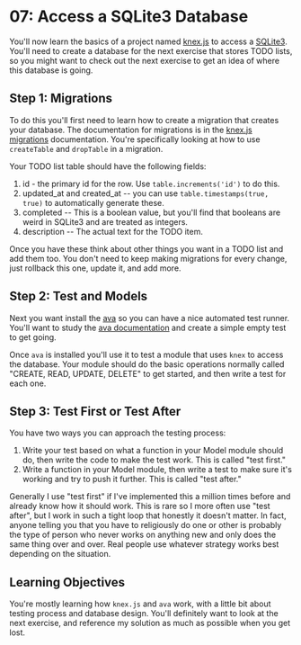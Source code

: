 # 07: Access a SQLite3 Database

You'll now learn the basics of a project named [knex.js](http://knexjs.org/) to access a [SQLite3](https://www.sqlite.org/index.html).  You'll need to create a database for the next exercise that stores TODO lists, so you might want to check out the next exercise to get an idea of where this database is going.

## Step 1: Migrations

To do this you'll first need to learn how to create a migration that creates your database.  The documentation for migrations is in the [knex.js migrations](http://knexjs.org/guide/migrations.html) documentation. You're specifically looking at how to use `createTable` and `dropTable` in a migration.

Your TODO list table should have the following fields:

1. id - the primary id for the row.  Use `table.increments('id')` to do this.
2. updated_at and created_at -- you can use `table.timestamps(true, true)` to automatically generate these.
3. completed -- This is a boolean value, but you'll find that booleans are weird in SQLite3 and are treated as integers.
4. description -- The actual text for the TODO item.

Once you have these think about other things you want in a TODO list and add them too.  You don't need to keep making migrations for every change, just rollback this one, update it, and add more.

## Step 2: Test and Models

Next you want install the [ava](https://github.com/avajs/ava) so you can have a nice automated test runner.  You'll want to study the [ava documentation](https://github.com/avajs/ava/blob/main/docs/01-writing-tests.md) and create a simple empty test to get going.

Once `ava` is installed you'll use it to test a module that uses `knex` to access the database.  Your module should do the basic operations normally called "CREATE, READ, UPDATE, DELETE" to get started, and then write a test for each one.

## Step 3: Test First or Test After

You have two ways you can approach the testing process:

1. Write your test based on what a function in your Model module should do, then write the code to make the test work.  This is called "test first."
2. Write a function in your Model module, then write a test to make sure it's working and try to push it further.  This is called "test after."

Generally I use "test first" if I've implemented this a million times before and already know how it should work.  This is rare so I more often use "test after", but I work in such a tight loop that honestly it doesn't matter.  In fact, anyone telling you that you have to religiously do one or other is probably the type of person who never works on anything new and only does the same thing over and over.  Real people use whatever strategy works best depending on the situation.

## Learning Objectives

You're mostly learning how `knex.js` and `ava` work, with a little bit about testing process and database design. You'll definitely want to look at the next exercise, and reference my solution as much as possible when you get lost.
